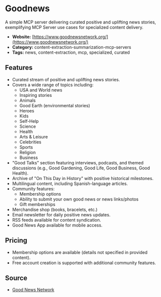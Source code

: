 # Goodnews

A simple MCP server delivering curated positive and uplifting news stories, exemplifying MCP Server use cases for specialized content delivery.

- **Website:** [https://www.goodnewsnetwork.org/](https://www.goodnewsnetwork.org/)
- **Category:** content-extraction-summarization-mcp-servers
- **Tags:** news, content-extraction, mcp, specialized, curated

## Features
- Curated stream of positive and uplifting news stories.
- Covers a wide range of topics including:
  - USA and World news
  - Inspiring stories
  - Animals
  - Good Earth (environmental stories)
  - Heroes
  - Kids
  - Self-Help
  - Science
  - Health
  - Arts & Leisure
  - Celebrities
  - Sports
  - Religion
  - Business
- "Good Talks" section featuring interviews, podcasts, and themed discussions (e.g., Good Gardening, Good Life, Good Business, Good Health).
- Archive of "On This Day in History" with positive historical milestones.
- Multilingual content, including Spanish-language articles.
- Community features:
  - Membership options
  - Ability to submit your own good news or news links/photos
  - Gift memberships
- Merchandise shop (books, bracelets, etc.)
- Email newsletter for daily positive news updates.
- RSS feeds available for content syndication.
- Good News App available for mobile access.

## Pricing
- Membership options are available (details not specified in provided content).
- Free account creation is supported with additional community features.

## Source
- [Good News Network](https://www.goodnewsnetwork.org/)
